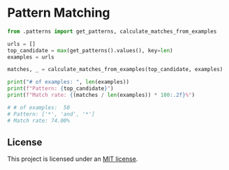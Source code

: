 # Pattern Matching

```python
from .patterns import get_patterns, calculate_matches_from_examples

urls = []
top_candidate = max(get_patterns().values(), key=len)
examples = urls

matches, _ = calculate_matches_from_examples(top_candidate, examples)

print("# of examples: ", len(examples))
print(f"Pattern: {top_candidate}")
print(f"Match rate: {(matches / len(examples)) * 100:.2f}%")

# # of examples:  50
# Pattern: ['*', 'and', '*']
# Match rate: 74.00%
```

## License

This project is licensed under an [MIT license](LICENSE).

